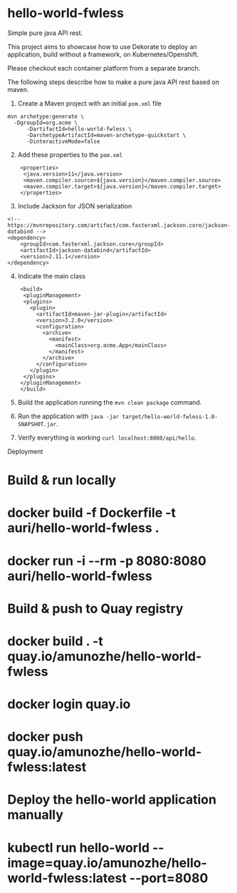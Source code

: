 # hello-world-fwless
Simple pure java API rest.

This project aims to showcase how to use Dekorate to deploy an application, build without a framework, on Kubernetes/Openshift.

Please checkout each container platform from a separate branch. 

The following steps describe how to make a pure java API rest based on maven.

1. Create a Maven project with an initial `pom.xml` file
```
mvn archetype:generate \
  -DgroupId=org.acme \
      -DartifactId=hello-world-fwless \
      -DarchetypeArtifactId=maven-archetype-quickstart \
      -DinteractiveMode=false

```
2. Add these properties to the `pom.xml`
```
    <properties>
     <java.version>11</java.version>
     <maven.compiler.source>${java.version}</maven.compiler.source>
     <maven.compiler.target>${java.version}</maven.compiler.target>
    </properties>
```
3. Include Jackson for JSON serialization
```
<!-- https://mvnrepository.com/artifact/com.fasterxml.jackson.core/jackson-databind -->
<dependency>
    <groupId>com.fasterxml.jackson.core</groupId>
    <artifactId>jackson-databind</artifactId>
    <version>2.11.1</version>
</dependency>
```
4. Indicate the main class
``` 
    <build>
     <pluginManagement>
     <plugins>
       <plugin>
         <artifactId>maven-jar-plugin</artifactId>
         <version>3.2.0</version>
         <configuration>
           <archive>
             <manifest>
               <mainClass>org.acme.App</mainClass>
             </manifest>
           </archive>
         </configuration>
       </plugin>
     </plugins>
    </pluginManagement>
    </build>
```
5. Build the application running the `mvn clean package` command.

1. Run the application with `java -jar target/hello-world-fwless-1.0-SNAPSHOT.jar`.

1. Verify everything is working `curl localhost:8080/api/hello`.

Deployment

# Build & run locally
# docker build -f Dockerfile -t auri/hello-world-fwless .
# docker run -i --rm -p 8080:8080 auri/hello-world-fwless

# Build & push to Quay registry
# docker build . -t quay.io/amunozhe/hello-world-fwless
# docker login quay.io
# docker push quay.io/amunozhe/hello-world-fwless:latest

# Deploy the hello-world application manually
# kubectl run hello-world --image=quay.io/amunozhe/hello-world-fwless:latest --port=8080




